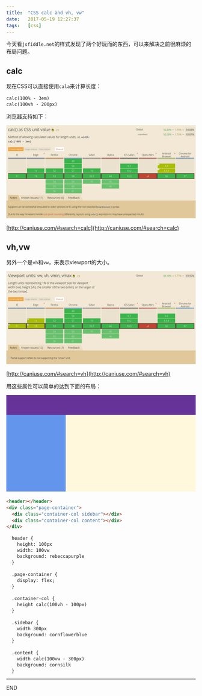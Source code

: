 ```yaml
---
title:  "CSS calc and vh, vw"
date:   2017-05-19 12:27:37
tags:   [css]
---
```

今天看`jsfiddle.net`的样式发现了两个好玩而的东西，可以来解决之前很麻烦的布局问题。

## calc
现在CSS可以直接使用`cala`来计算长度：

```
calc(100% - 3em)
calc(100vh - 200px)
```

浏览器支持如下：

![](./resources/2017-05-19-css-calc-and-vh-wh/calc.png)

[http://caniuse.com/#search=calc](http://caniuse.com/#search=calc)

## vh,vw
另外一个是`vh`和`vw`，来表示viewport的大小。

![](./resources/2017-05-19-css-calc-and-vh-wh/vh.png)

[http://caniuse.com/#search=vh](http://caniuse.com/#search=vh)

用这些属性可以简单的达到下面的布局：

![](./resources/2017-05-19-css-calc-and-vh-wh/demo.png)

```html
<header></header>
<div class="page-container">
  <div class="container-col sidebar"></div>
  <div class="container-col content"></div>
</div>
```

```stylus
  header {
    height: 100px
    width: 100vw
    background: rebeccapurple
  }

  .page-container {
    display: flex;
  }

  .container-col {
    height calc(100vh - 100px)
  }

  .sidebar {
    width 300px
    background: cornflowerblue
  }

  .content {
    width calc(100vw - 300px)
    background: cornsilk
  }
```

---
END
